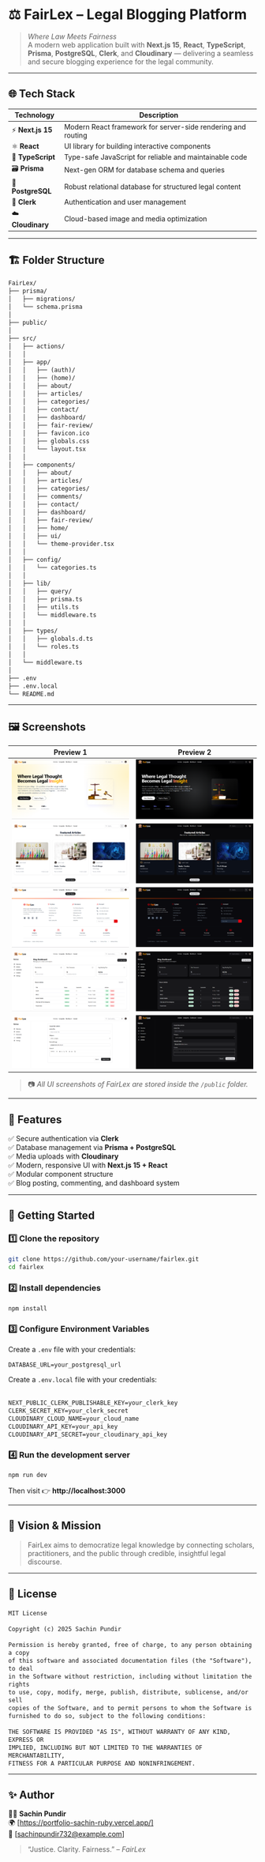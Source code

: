 # ⚖️ FairLex – Legal Blogging Platform  

> _Where Law Meets Fairness_  
A modern web application built with **Next.js 15**, **React**, **TypeScript**, **Prisma**, **PostgreSQL**, **Clerk**, and **Cloudinary** — delivering a seamless and secure blogging experience for the legal community.

---

## 🌐 Tech Stack  

| Technology | Description |
|-------------|-------------|
| ⚡ **Next.js 15** | Modern React framework for server-side rendering and routing |
| ⚛️ **React** | UI library for building interactive components |
| 🧠 **TypeScript** | Type-safe JavaScript for reliable and maintainable code |
| 🗃️ **Prisma** | Next-gen ORM for database schema and queries |
| 🐘 **PostgreSQL** | Robust relational database for structured legal content |
| 🔐 **Clerk** | Authentication and user management |
| ☁️ **Cloudinary** | Cloud-based image and media optimization |

---

## 🏗️ Folder Structure  

```
FairLex/
├── prisma/
│   ├── migrations/
│   └── schema.prisma
│
├── public/
│
├── src/
│   ├── actions/
│   │
│   ├── app/
│   │   ├── (auth)/
│   │   ├── (home)/
│   │   ├── about/
│   │   ├── articles/
│   │   ├── categories/
│   │   ├── contact/
│   │   ├── dashboard/
│   │   ├── fair-review/
│   │   ├── favicon.ico
│   │   ├── globals.css
│   │   └── layout.tsx
│   │
│   ├── components/
│   │   ├── about/
│   │   ├── articles/
│   │   ├── categories/
│   │   ├── comments/
│   │   ├── contact/
│   │   ├── dashboard/
│   │   ├── fair-review/
│   │   ├── home/
│   │   ├── ui/
│   │   └── theme-provider.tsx
│   │
│   ├── config/
│   │   └── categories.ts
│   │
│   ├── lib/
│   │   ├── query/
│   │   ├── prisma.ts
│   │   ├── utils.ts
│   │   └── middleware.ts
│   │
│   ├── types/
│   │   ├── globals.d.ts
│   │   └── roles.ts
│   │
│   └── middleware.ts
│
├── .env
├── .env.local
└── README.md

```

---

## 🖼️ Screenshots  

| Preview 1 | Preview 2 |
|------------|------------|
| ![Screenshot 1](./public/S1.png) | ![Screenshot 2](./public/S2.png) |
| ![Screenshot 3](./public/S3.png) | ![Screenshot 4](./public/S4.png) |
| ![Screenshot 5](./public/S5.png) | ![Screenshot 6](./public/S6.png) |
| ![Screenshot 7](./public/S7.png) | ![Screenshot 8](./public/S8.png) |
| ![Screenshot 9](./public/S9.png) | ![Screenshot 10](./public/S10.png) |

> 📷 _All UI screenshots of FairLex are stored inside the `/public` folder._

---

## 🧩 Features  

✅ Secure authentication via **Clerk**  
✅ Database management via **Prisma + PostgreSQL**  
✅ Media uploads with **Cloudinary**  
✅ Modern, responsive UI with **Next.js 15 + React**  
✅ Modular component structure  
✅ Blog posting, commenting, and dashboard system  

---

## 🚀 Getting Started  

### 1️⃣ Clone the repository
```bash
git clone https://github.com/your-username/fairlex.git
cd fairlex
```

### 2️⃣ Install dependencies
```bash
npm install
```

### 3️⃣ Configure Environment Variables  
Create a `.env` file with your credentials:
```
DATABASE_URL=your_postgresql_url

```

Create a `.env.local` file with your credentials:
```

NEXT_PUBLIC_CLERK_PUBLISHABLE_KEY=your_clerk_key
CLERK_SECRET_KEY=your_clerk_secret
CLOUDINARY_CLOUD_NAME=your_cloud_name
CLOUDINARY_API_KEY=your_api_key
CLOUDINARY_API_SECRET=your_cloudinary_api_key

```

### 4️⃣ Run the development server
```bash
npm run dev
```
Then visit 👉 **http://localhost:3000**

---

## 🧠 Vision & Mission  

> FairLex aims to democratize legal knowledge by connecting scholars, practitioners, and the public through credible, insightful legal discourse.

---

## 🪪 License  

```
MIT License  

Copyright (c) 2025 Sachin Pundir  

Permission is hereby granted, free of charge, to any person obtaining a copy  
of this software and associated documentation files (the "Software"), to deal  
in the Software without restriction, including without limitation the rights  
to use, copy, modify, merge, publish, distribute, sublicense, and/or sell  
copies of the Software, and to permit persons to whom the Software is  
furnished to do so, subject to the following conditions:  

THE SOFTWARE IS PROVIDED "AS IS", WITHOUT WARRANTY OF ANY KIND, EXPRESS OR  
IMPLIED, INCLUDING BUT NOT LIMITED TO THE WARRANTIES OF MERCHANTABILITY,  
FITNESS FOR A PARTICULAR PURPOSE AND NONINFRINGEMENT.
```

---

## ✨ Author  

👨‍💻 **Sachin Pundir**  
🌍 [https://portfolio-sachin-ruby.vercel.app/]  
📧 [sachinpundir732@example.com]

> “Justice. Clarity. Fairness.” – _FairLex_
